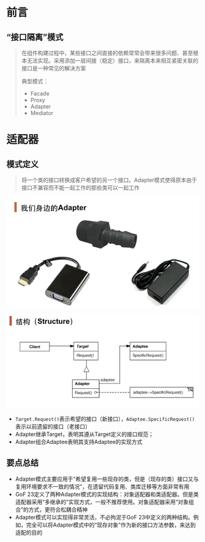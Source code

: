 # 前言
## “接口隔离”模式

> ​		在组件构建过程中，某些接口之间直接的依赖常常会带来很多问题、甚至根本无法实现。采用添加一层间接（稳定）接口，来隔离本来相互紧密关联的接口是一种常见的解决方案
>
> 典型模式：
>
> - Facade
> - Proxy
> - Adapter
> - Mediator



# 适配器

## 模式定义

> 将一个类的接口转换成客户希望的另一个接口。Adapter模式使得原本由于接口不兼容而不能一起工作的那些类可以一起工作

![2021-04-26_214851](5-接口隔离.assets/2021-04-26_214851.png) 



![2021-04-26_215346](5-接口隔离.assets/2021-04-26_215346.png) 

- `Target.Request()`表示希望的接口（新接口），`Adaptee.SpecificRequest()`表示以前遗留的接口（老接口）
- Adapter继承Target，表明其遵从Target定义的接口规范；
- Adapter组合Adaptee表明其支持Adaptee的实现方式





## 要点总结

- Adapter模式主要应用于“希望复用一些现存的类，但是（现存的类）接口又与复用环境要求不一致的情况”，在遗留代码复用、类库迁移等方面非常有用
- GoF 23定义了两种Adapter模式的实现结构：对象适配器和类适配器。但是类适配器采用“多继承的”实现方式，一般不推荐使用。对象适配器采用“对象组合”的方式，更符合松耦合精神
- Adapter模式可以实现得非常灵活，不必拘泥于GoF 23中定义的两种结构。例如，完全可以将Adapter模式中的“现存对象”作为新的接口方法参数，来达到适配的目的









































